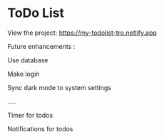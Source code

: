 # ToDo List

View the project: https://my-todolist-tro.netlify.app

Future enhancements :

Use database 

Make login

Sync dark mode to system settings

.....

Timer for todos

Notifications for todos
